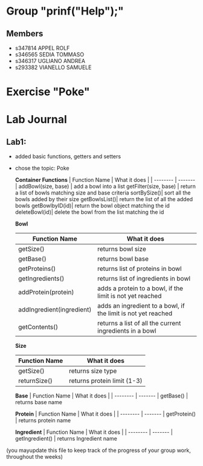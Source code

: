 # Group "prinf("Help");"

## Members
- s347814 APPEL ROLF
- s346565 SEDIA TOMMASO
- s346317 UGLIANO ANDREA
- s293382 VIANELLO SAMUELE


# Exercise "Poke"

# Lab Journal
## Lab1:
- added basic functions, getters and setters
- chose the topic: Poke

    **Container Functions**
    | Function Name    | What it does |
    | -------- | ------- |
    addBowl(size, base)    |     add a bowl into a list
    getFilter(size, base) |     return a list of bowls matching size and base criteria
    sortBySize()|               sort all the bowls added by their size
    getBowlsList()|             return the list of all the added bowls
    getBowlbyID(id)|            return the bowl object matching the id
    deleteBowl(id)|             delete the bowl from the list matching the id



    **Bowl**

    | Function Name    | What it does |
    | -------- | ------- |
    getSize()    |     returns bowl size
    getBase() 	|returns bowl base
    getProteins()	|returns list of proteins in bowl
    getIngredients() |	returns list of ingredients in bowl
    addProtein(protein)	|adds a protein to a bowl, if the limit is not yet reached
    addIngredient(ingredient) |	adds an ingredient to a bowl, if the limit is not yet reached
    getContents()	|returns a list of all the current ingredients in a bowl

    **Size**

    Function Name    | What it does
    -------- | -------
    getSize()    |     returns size type
    returnSize() 	|returns protein limit (1-3)
    
    **Base**
    | Function Name    | What it does |
    | -------- | ------- |
    getBase()    |     returns base name

    **Protein**
    | Function Name    | What it does |
    | -------- | ------- |
    getProtein()    |     returns protein name

    **Ingredient**
    | Function Name    | What it does |
    | -------- | ------- |
    getIngredient()    |     returns Ingredient name



(you mayupdate this file to keep track of the progress of your group work, throughout the weeks)
